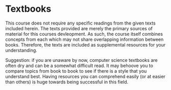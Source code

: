 # Textbooks

This course does not require any specific readings from the given texts included herein. The texts provided are merely the primary sources of material for this courses devleopment. As such, the course itself combines concepts from each which may not share overlapping information between books. Therefore, the texts are included as supplemental resources for your understanding.

Suggestion: if you are unaware by now, computer science textbooks are often dry and can be a somewhat difficult read. It may behoove you to compare topics from book to book to see if there is a style that you understand best. Having resources you can comprehend easily (or at easier than others) is huge towards being successful in this field.
